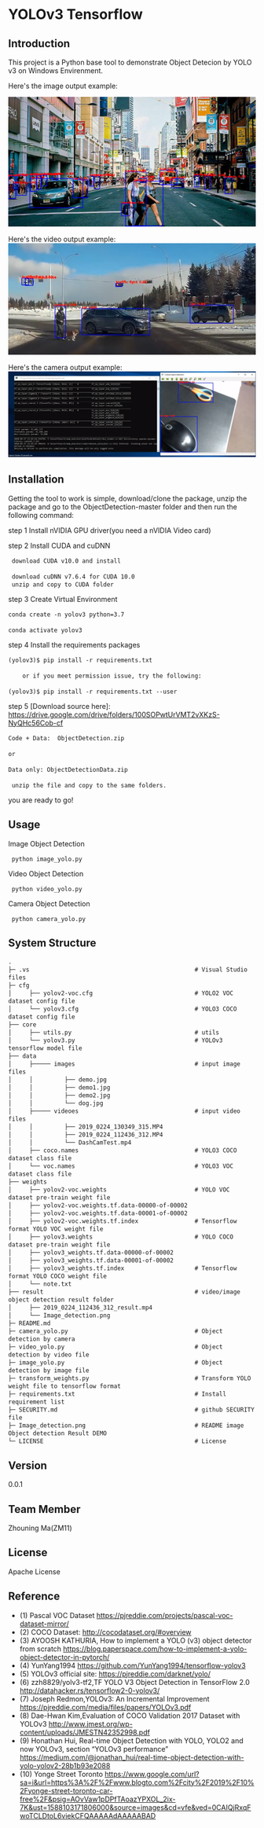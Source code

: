 ﻿# YOLOv3 Tensorflow

Introduction
-
This project is a Python base tool to demonstrate Object Detecion by YOLO v3 on Windows Envirenment.


Here's the image output example:

![Image Object Detection DEMO](result/Image_detection.png)

Here's the video output example:
[![Video Object Detaction DEMO](videoCapture.PNG)](https://youtu.be/7O721Zt6wE8)

Here's the camera output example:
[![Camera Object Detaction DEMO](cameraCapture.PNG)](https://youtu.be/GHK44tlMlcA)



Installation
-
Getting the tool to work is simple, download/clone the package, unzip the package and go to the ObjectDetection-master folder and then run the following command:

step 1
Install nVIDIA GPU driver(you need a nVIDIA Video card)

step 2
Install CUDA and cuDNN

     download CUDA v10.0 and install

     download cuDNN v7.6.4 for CUDA 10.0
     unzip and copy to CUDA folder

step 3
Create Virtual Environment

    conda create -n yolov3 python=3.7

    conda activate yolov3

step 4
Install the requirements packages

    (yolov3)$ pip install -r requirements.txt 
    
        or if you meet permission issue, try the following:
    
    (yolov3)$ pip install -r requirements.txt --user 

step 5
[Download source here]:
    https://drive.google.com/drive/folders/100SOPwtUrVMT2vXKzS-NyQHc56Cob-cf

    Code + Data:  ObjectDetection.zip

    or

    Data only: ObjectDetectionData.zip

     unzip the file and copy to the same folders.

you are ready to go!


Usage
-
Image Object Detection

     python image_yolo.py


Video Object Detection

     python video_yolo.py

Camera Object Detection

     python camera_yolo.py


System Structure
-

    .
    ├─ .vs                                               # Visual Studio files
    ├─ cfg
    │     ├── yolov2-voc.cfg                             # YOLO2 VOC  dataset config file
    │     └── yolov3.cfg                                 # YOLO3 COCO dataset config file
    ├── core
    │     ├── utils.py                                   # utils
    │     └── yolov3.py                                  # YOLOv3 tensorflow model file
    ├── data 
    │     ├───── images                                  # input image files
    │     │         ├── demo.jpg               
    │     │         ├── demo1.jpg              
    │     │         ├── demo2.jpg              
    │     │         └── dog.jpg 
    │     ├───── videoes                                 # input video files
    │     │         ├── 2019_0224_130349_315.MP4
    │     │         ├── 2019_0224_112436_312.MP4
    │     │         └── DashCamTest.mp4
    │     ├── coco.names                                 # YOLO3 COCO dataset class file 
    │     └── voc.names                                  # YOLO3 VOC dataset class file 
    ├── weights
    │     ├── yolov2-voc.weights                         # YOLO VOC dataset pre-train weight file                       
    │     ├── yolov2-voc.weights.tf.data-00000-of-00002
    │     ├── yolov2-voc.weights.tf.data-00001-of-00002
    │     ├── yolov2-voc.weights.tf.index                # Tensorflow format YOLO VOC weight file
    │     ├── yolov3.weights                             # YOLO COCO dataset pre-train weight file                        
    │     ├── yolov3_weights.tf.data-00000-of-00002
    │     ├── yolov3_weights.tf.data-00001-of-00002
    │     ├── yolov3_weights.tf.index                    # Tensorflow format YOLO COCO weight file
    │     └── note.txt                           
    ├── result                                           # video/image object detection result folder  
    │     ├── 2019_0224_112436_312_result.mp4    
    │     └── Image_detection.png
    ├─ README.md
	├─ camera_yolo.py                                    # Object detection by camera
	├─ video_yolo.py                                     # Object detection by video file
	├─ image_yolo.py                                     # Object detection by image file
	├─ transform_weights.py                              # Transform YOLO weight file to tensorflow format
	├─ requirements.txt                                  # Install requirement list
    ├─ SECURITY.md                                       # github SECURITY file
	├─ Image_detection.png                               # README image Object detection Result DEMO
    └─ LICENSE                                           # License 

Version
-
0.0.1 

Team Member
-
Zhouning Ma(ZM11)

License
-
Apache License



Reference
-
*  (1) Pascal VOC Dataset  https://pjreddie.com/projects/pascal-voc-dataset-mirror/
*  (2) COCO Dataset: http://cocodataset.org/#overview
*  (3) AYOOSH KATHURIA, How to implement a YOLO (v3) object detector from scratch https://blog.paperspace.com/how-to-implement-a-yolo-object-detector-in-pytorch/
*  (4) YunYang1994 https://github.com/YunYang1994/tensorflow-yolov3
*  (5) YOLOv3 official site: https://pjreddie.com/darknet/yolo/
*  (6) zzh8829/yolv3-tf2,TF YOLO V3 Object Detection in TensorFlow 2.0 http://datahacker.rs/tensorflow2-0-yolov3/
*  (7) Joseph Redmon,YOLOv3: An Incremental Improvement https://pjreddie.com/media/files/papers/YOLOv3.pdf
*  (8) Dae-Hwan Kim,Evaluation of COCO Validation 2017 Dataset with YOLOv3 http://www.jmest.org/wp-content/uploads/JMESTN42352998.pdf
*  (9) Honathan Hui, Real-time Object Detection with YOLO, YOLO2 and now YOLOv3, section “YOLOv3 performance”  https://medium.com/@jonathan_hui/real-time-object-detection-with-yolo-yolov2-28b1b93e2088
*  (10) Yonge Street Toronto https://www.google.com/url?sa=i&url=https%3A%2F%2Fwww.blogto.com%2Fcity%2F2019%2F10%2Fyonge-street-toronto-car-free%2F&psig=AOvVaw1pDPfTAoazYPXOL_2ix-7K&ust=1588103171806000&source=images&cd=vfe&ved=0CAIQjRxqFwoTCLDtoL6viekCFQAAAAAdAAAAABAD
 